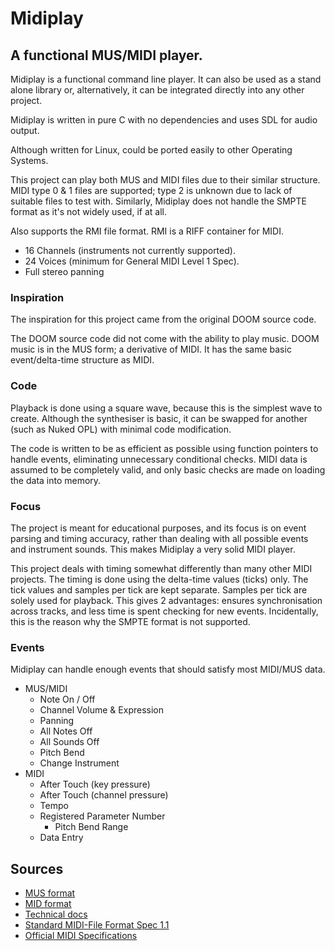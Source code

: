 # Midiplay

## A functional MUS/MIDI player.
Midiplay is a functional command line player. It can also be used as a stand alone library or, alternatively, it can be integrated directly into any other project.

Midiplay is written in pure C with no dependencies and uses SDL for audio output.

Although written for Linux, could be ported easily to other Operating Systems.

This project can play both MUS and MIDI files due to their similar structure. MIDI type 0 & 1 files are supported; type 2 is unknown due to lack of suitable files to test with. Similarly, Midiplay does not handle the SMPTE format as it's not widely used, if at all.

Also supports the RMI file format. RMI is a RIFF container for MIDI.

- 16 Channels (instruments not currently supported).
- 24 Voices (minimum for General MIDI Level 1 Spec).
- Full stereo panning

### Inspiration
The inspiration for this project came from the original DOOM source code.

The DOOM source code did not come with the ability to play music. DOOM music is in the MUS form; a derivative of MIDI. It has the same basic event/delta-time structure as MIDI.

### Code
Playback is done using a square wave, because this is the simplest wave to create. Although the synthesiser is basic, it can be swapped for another (such as Nuked OPL) with minimal code modification.

The code is written to be as efficient as possible using function pointers to handle events, eliminating unnecessary conditional checks. MIDI data is assumed to be completely valid, and only basic checks are made on loading the data into memory.

### Focus
The project is meant for educational purposes, and its focus is on event parsing and timing accuracy, rather than dealing with all possible events and instrument sounds. This makes Midiplay a very solid MIDI player.

This project deals with timing somewhat differently than many other MIDI projects. The timing is done using the delta-time values (ticks) only. The tick values and samples per tick are kept separate. Samples per tick are solely used for playback. This gives 2 advantages: ensures synchronisation across tracks, and less time is spent checking for new events. Incidentally, this is the reason why the SMPTE format is not supported.

### Events
Midiplay can handle enough events that should satisfy most MIDI/MUS data.
- MUS/MIDI
  - Note On / Off
  - Channel Volume & Expression
  - Panning
  - All Notes Off
  - All Sounds Off
  - Pitch Bend
  - Change Instrument
- MIDI
  - After Touch (key pressure)
  - After Touch (channel pressure)
  - Tempo
  - Registered Parameter Number
    - Pitch Bend Range
  - Data Entry

## Sources
- [MUS format](https://moddingwiki.shikadi.net/wiki/MUS_Format)
- [MID format](https://moddingwiki.shikadi.net/wiki/MID_Format)
- [Technical docs](http://midi.teragonaudio.com/)
- [Standard MIDI-File Format Spec 1.1](http://www.music.mcgill.ca/~ich/classes/mumt306/StandardMIDIfileformat.html)
- [Official MIDI Specifications](https://www.midi.org/specifications)

